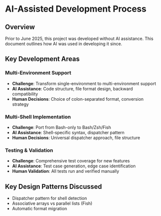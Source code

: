 # AI-Assisted Development Process

## Overview
Prior to June 2025, this project was developed without AI assistance.
This document outlines how AI was used in developing it since.

## Key Development Areas

### Multi-Environment Support
- **Challenge**: Transform single-environment to multi-environment support
- **AI Assistance**: Code structure, file format design, backward compatibility
- **Human Decisions**: Choice of colon-separated format, conversion strategy

### Multi-Shell Implementation  
- **Challenge**: Port from Bash-only to Bash/Zsh/Fish
- **AI Assistance**: Shell-specific syntax, dispatcher pattern
- **Human Decisions**: Universal dispatcher approach, file structure

### Testing & Validation
- **Challenge**: Comprehensive test coverage for new features
- **AI Assistance**: Test case generation, edge case identification
- **Human Validation**: All tests run and verified manually

## Key Design Patterns Discussed
- Dispatcher pattern for shell detection
- Associative arrays vs parallel lists (Fish)
- Automatic format migration
